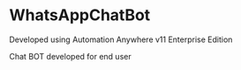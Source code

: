 # WhatsAppChatBot
Developed using Automation Anywhere v11 Enterprise Edition

Chat BOT developed for end user
